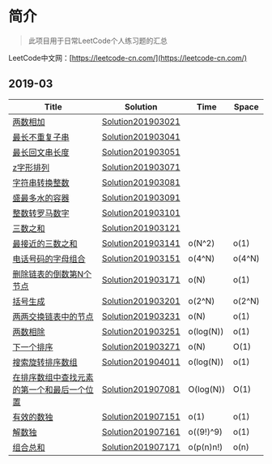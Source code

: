 # 简介
> 此项目用于日常LeetCode个人练习题的汇总

LeetCode中文网：[https://leetcode-cn.com/](https://leetcode-cn.com/)

## 2019-03

| Title|Solution | Time | Space 
| ---- |-------- | -----| -----
[两数相加](https://leetcode-cn.com/problems/add-two-numbers/solution/) | [Solution201903021](./src/main/java/top/amazingwu/blog/solution201903/Solution201903021.java) | |  
[最长不重复子串](https://leetcode-cn.com/problems/longest-substring-without-repeating-characters/) | [Solution201903041](./src/main/java/top/amazingwu/blog/solution201903/Solution201903041.java) | |  
[最长回文串长度](https://leetcode-cn.com/problems/longest-palindromic-substring/submissions/) | [Solution201903051](./src/main/java/top/amazingwu/blog/solution201903/Solution201903051.java) | |  
[z字形排列](https://leetcode-cn.com/problems/add-two-numbers/solution/) | [Solution201903071](./src/main/java/top/amazingwu/blog/solution201903/Solution201903071.java) | |  
[字符串转换整数](https://leetcode-cn.com/problems/string-to-integer-atoi/submissions/)  | [Solution201903081](./src/main/java/top/amazingwu/blog/solution201903/Solution201903081.java)| |  
[盛最多水的容器](https://leetcode-cn.com/problems/container-with-most-water/) | [Solution201903091](./src/main/java/top/amazingwu/blog/solution201903/Solution201903091.java) | |  
[整数转罗马数字](https://leetcode-cn.com/problems/integer-to-roman/) | [Solution201903101](./src/main/java/top/amazingwu/blog/solution201903/Solution201903101.java) | |  
[三数之和](https://leetcode-cn.com/problems/3sum/) | [Solution201903121](./src/main/java/top/amazingwu/blog/solution201903/Solution201903121.java) | |  
[最接近的三数之和](https://leetcode-cn.com/problems/3sum-closest/comments/) | [Solution201903141](./src/main/java/top/amazingwu/blog/solution201903/Solution201903141.java) | o(N^2) | o(1)   
[电话号码的字母组合](https://leetcode-cn.com/problems/letter-combinations-of-a-phone-sum/submissions/) | [Solution201903151](./src/main/java/top/amazingwu/blog/solution201903/Solution201903151.java) | o(4^N) | o(4^N)   
[删除链表的倒数第N个节点](https://leetcode-cn.com/problems/remove-nth-node-from-end-of-list/submissions/) | [Solution201903171](./src/main/java/top/amazingwu/blog/solution201903/Solution201903171.java) | o(N) | o(1)   
[括号生成](https://leetcode-cn.com/problems/generate-parentheses/submissions/) | [Solution201903201](./src/main/java/top/amazingwu/blog/solution201903/Solution201903201.java) | o(2^N) | o(2^N)   
[两两交换链表中的节点](https://leetcode-cn.com/problems/swap-nodes-in-pairs/submissions/) | [Solution201903231](./src/main/java/top/amazingwu/blog/solution201903/Solution201903231.java) | o(N) | o(1)   
[两数相除](https://leetcode-cn.com/problems/divide-two-integers/submissions/) | [Solution201903251](./src/main/java/top/amazingwu/blog/solution201903/Solution201903251.java) | o(log(N)) | o(1)   
[下一个排序](https://leetcode-cn.com/problems/next-permutation/submissions/) | [Solution201903271](./src/main/java/top/amazingwu/blog/solution201903/Solution201903271.java) | o(N) | O(1)   
[搜索旋转排序数组](https://leetcode-cn.com/problems/search-in-rotated-sorted-array/submissions/) | [Solution201904011](./src/main/java/top/amazingwu/blog/solution201903/Solution201904011.java) | o(log(N)) | o(1)   
[在排序数组中查找元素的第一个和最后一个位置](https://leetcode-cn.com/problems/find-first-and-last-position-of-element-in-sorted-array/submissions/) | [Solution201907081](./src/main/java/top/amazingwu/blog/solution201907/Solution201907081.java) | O(log(N)) | O(1)   
[有效的数独](https://leetcode-cn.com/problems/valid-sudoku/submissions/) | [Solution201907151](./src/main/java/top/amazingwu/blog/solution201907/Solution201907151.java) | o(1) | o(1)   
[解数独](https://leetcode-cn.com/problems/sudoku-solver/solution/) | [Solution201907161](./src/main/java/top/amazingwu/blog/solution201907/Solution201907161.java) | o((9!)^9) | o(1)   
[组合总和](https://leetcode-cn.com/problems/combination-sum/submissions/) | [Solution201907171](./src/main/java/top/amazingwu/blog/solution201907/Solution201907171.java) | o(p(n)n!) | o(n)   

